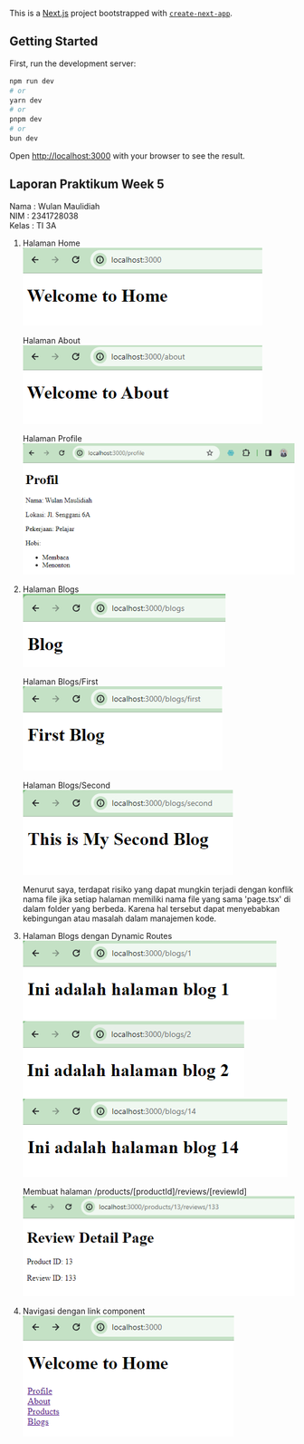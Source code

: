 This is a [Next.js](https://nextjs.org/) project bootstrapped with [`create-next-app`](https://github.com/vercel/next.js/tree/canary/packages/create-next-app).

## Getting Started

First, run the development server:

```bash
npm run dev
# or
yarn dev
# or
pnpm dev
# or
bun dev
```

Open [http://localhost:3000](http://localhost:3000) with your browser to see the result.

## Laporan Praktikum Week 5
Nama : Wulan Maulidiah <br>
NIM : 2341728038 <br>
Kelas : TI 3A

1. Halaman Home <br>
    ![Screenshoot](assets-report/W05-1a.png) 

    Halaman About <br>
    ![Screenshoot](assets-report/W05-1b.png)

    Halaman Profile <br>
    ![Screenshoot](assets-report/W05-1.png)
    
2. Halaman Blogs <br>
    ![Screenshoot](assets-report/W05-2.png)

    Halaman Blogs/First<br>
    ![Screenshoot](assets-report/W05-2a.png)

    Halaman Blogs/Second <br>
    ![Screenshoot](assets-report/W05-2b.png)

    Menurut saya, terdapat risiko yang dapat mungkin terjadi dengan konflik nama file jika setiap halaman memiliki nama file yang sama 'page.tsx' di dalam folder yang berbeda. Karena hal tersebut dapat menyebabkan kebingungan atau masalah dalam manajemen kode.

3. Halaman Blogs dengan Dynamic Routes <br>
    ![Screenshoot](assets-report/W05-3.png) <br>
    ![Screenshoot](assets-report/W05-3a.png) <br>
    ![Screenshoot](assets-report/W05-3b.png) <br>

    Membuat halaman /products/[productId]/reviews/[reviewId] <br>
    ![Screenshoot](assets-report/W05-3c.png)

4. Navigasi dengan link component <br>
    ![Screenshoot](assets-report/W05-4.png)
